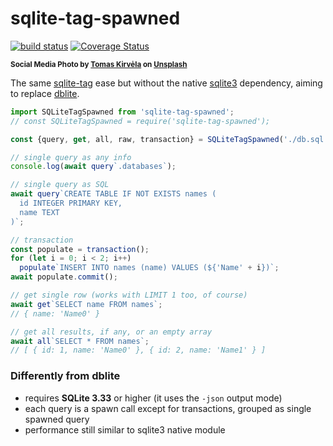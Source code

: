 # sqlite-tag-spawned

[![build status](https://github.com/WebReflection/sqlite-tag-spawned/actions/workflows/node.js.yml/badge.svg)](https://github.com/WebReflection/sqlite-tag-spawned/actions) [![Coverage Status](https://coveralls.io/repos/github/WebReflection/sqlite-tag-spawned/badge.svg?branch=main)](https://coveralls.io/github/WebReflection/sqlite-tag-spawned?branch=main)

<sup>**Social Media Photo by [Tomas Kirvėla](https://unsplash.com/@tomkirvela) on [Unsplash](https://unsplash.com/)**</sup>


The same [sqlite-tag](https://github.com/WebReflection/sqlite-tag#readme) ease but without the native [sqlite3](https://www.npmjs.com/package/sqlite3) dependency, aiming to replace [dblite](https://github.com/WebReflection/dblite#readme).

```js
import SQLiteTagSpawned from 'sqlite-tag-spawned';
// const SQLiteTagSpawned = require('sqlite-tag-spawned');

const {query, get, all, raw, transaction} = SQLiteTagSpawned('./db.sql');

// single query as any info
console.log(await query`.databases`);

// single query as SQL
await query`CREATE TABLE IF NOT EXISTS names (
  id INTEGER PRIMARY KEY,
  name TEXT
)`;

// transaction
const populate = transaction();
for (let i = 0; i < 2; i++)
  populate`INSERT INTO names (name) VALUES (${'Name' + i})`;
await populate.commit();

// get single row (works with LIMIT 1 too, of course)
await get`SELECT name FROM names`;
// { name: 'Name0' }

// get all results, if any, or an empty array
await all`SELECT * FROM names`;
// [ { id: 1, name: 'Name0' }, { id: 2, name: 'Name1' } ]
```

### Differently from dblite

  * requires **SQLite 3.33** or higher (it uses the `-json` output mode)
  * each query is a spawn call except for transactions, grouped as single spawned query
  * performance still similar to sqlite3 native module
